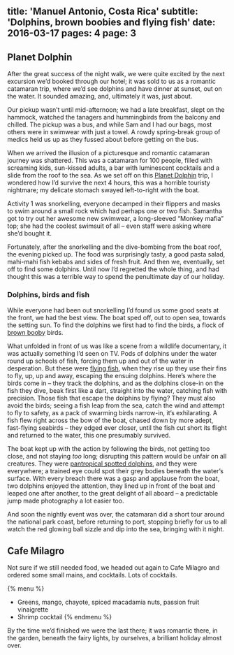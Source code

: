 title: 'Manuel Antonio, Costa Rica'
subtitle: 'Dolphins, brown boobies and flying fish'
date: 2016-03-17
pages: 4
page: 3
---

## Planet Dolphin

After the great success of the night walk, we were quite excited by the next excursion we’d booked through our hotel; it was sold to us as a romantic catamaran trip, where we’d see dolphins and have dinner at sunset, out on the water. It sounded amazing, and, ultimately it was, just about.

Our pickup wasn’t until mid-afternoon; we had a late breakfast, slept on the hammock, watched the tanagers and hummingbirds from the balcony and chilled. The pickup was a bus, and while Sam and I had our bags, most others were in swimwear with just a towel. A rowdy spring-break group of medics held us up as they fussed about before getting on the bus.

When we arrived the illusion of a picturesque and romantic catamaran journey was shattered. This was a catamaran for 100 people, filled with screaming kids, sun-kissed adults, a bar with luminescent cocktails and a slide from the roof to the sea. As we set off on this [Planet Dolphin](http://planetdolphin.com/?page_id=960) trip, I wondered how I’d survive the next 4 hours, this was a horrible touristy nightmare; my delicate stomach swayed left-to-right with the boat.

Activity 1 was snorkelling, everyone decamped in their flippers and masks to swim around a small rock which had perhaps one or two fish. Samantha got to try out her awesome new swimwear, a long-sleeved “Monkey mafia” top; she had the coolest swimsuit of all – even staff were asking where she’d bought it.

Fortunately, after the snorkelling and the dive-bombing from the boat roof, the evening picked up. The food was surprisingly tasty, a good pasta salad, mahi-mahi fish kebabs and sides of fresh fruit. And then we, eventually, set off to find some dolphins. Until now I’d regretted the whole thing, and had thought this was a terrible way to spend the penultimate day of our holiday.

### Dolphins, birds and fish

While everyone had been out snorkelling I’d found us some good seats at the front, we had the best view. The boat sped off, out to open sea, towards the setting sun. To find the dolphins we first had to find the birds, a flock of [brown booby](https://en.wikipedia.org/wiki/Brown_booby) birds.

What unfolded in front of us was like a scene from a wildlife documentary, it was actually something I’d seen on TV. Pods of dolphins under the water round up schools of fish, forcing them up and out of the water in desperation. But these were [flying fish](https://en.wikipedia.org/wiki/Flying_fish), when they rise up they use their fins to fly, up, up and away, escaping the ensuing dolphins. Here’s where the birds come in – they track the dolphins, and as the dolphins close-in on the fish they dive, beak first like a dart, straight into the water, catching fish with precision. Those fish that escape the dolphins by flying? They must also avoid the birds; seeing a fish leap from the sea, catch the wind and attempt to fly to safety, as a pack of swarming birds narrow-in, it’s exhilarating. A fish flew right across the bow of the boat, chased down by more adept, fast-flying seabirds – they edged ever closer, until the fish cut short its flight and returned to the water, this one presumably survived.

The boat kept up with the action by following the birds, not getting too close, and not staying _too_ long; disrupting this pattern would be unfair on all creatures. They were [pantropical spotted dolphins](https://en.wikipedia.org/wiki/Pantropical_spotted_dolphin), and they were everywhere; a trained eye could spot their grey bodies beneath the water’s surface. With every breach there was a gasp and applause from the boat, two dolphins enjoyed the attention, they lined up in front of the boat and leaped one after another, to the great delight of all aboard – a predictable jump made photography a lot easier too.

And soon the nightly event was over, the catamaran did a short tour around the national park coast, before returning to port, stopping briefly for us to all watch the red glowing ball sizzle and dip into the sea, bringing with it night.

## Cafe Milagro

Not sure if we still needed food, we headed out again to Cafe Milagro and ordered some small mains, and cocktails. Lots of cocktails.

{% menu %}
* Greens, mango, chayote, spiced macadamia nuts, passion fruit vinaigrette
* Shrimp cocktail
{% endmenu %}

By the time we’d finished we were the last there; it was romantic there, in the garden, beneath the fairy lights, by ourselves, a brilliant holiday almost over.
